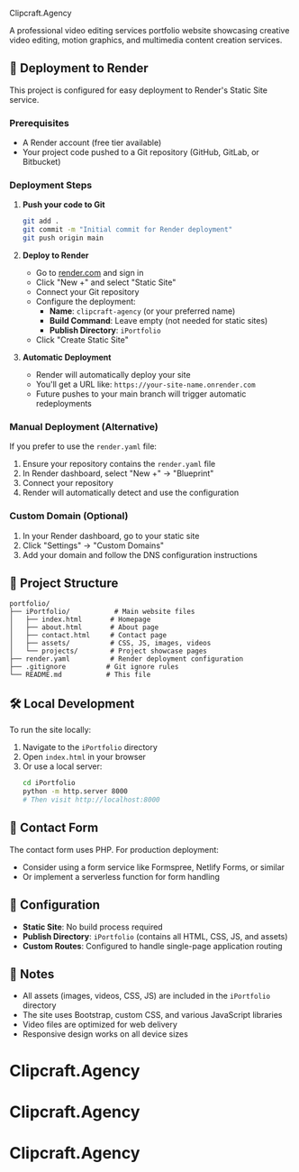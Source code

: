Clipcraft.Agency

A professional video editing services portfolio website showcasing creative video editing, motion graphics, and multimedia content creation services.

## 🚀 Deployment to Render

This project is configured for easy deployment to Render's Static Site service.

### Prerequisites

- A Render account (free tier available)
- Your project code pushed to a Git repository (GitHub, GitLab, or Bitbucket)

### Deployment Steps

1. **Push your code to Git**

   ```bash
   git add .
   git commit -m "Initial commit for Render deployment"
   git push origin main
   ```

2. **Deploy to Render**

   - Go to [render.com](https://render.com) and sign in
   - Click "New +" and select "Static Site"
   - Connect your Git repository
   - Configure the deployment:
     - **Name**: `clipcraft-agency` (or your preferred name)
     - **Build Command**: Leave empty (not needed for static sites)
     - **Publish Directory**: `iPortfolio`
   - Click "Create Static Site"

3. **Automatic Deployment**
   - Render will automatically deploy your site
   - You'll get a URL like: `https://your-site-name.onrender.com`
   - Future pushes to your main branch will trigger automatic redeployments

### Manual Deployment (Alternative)

If you prefer to use the `render.yaml` file:

1. Ensure your repository contains the `render.yaml` file
2. In Render dashboard, select "New +" → "Blueprint"
3. Connect your repository
4. Render will automatically detect and use the configuration

### Custom Domain (Optional)

1. In your Render dashboard, go to your static site
2. Click "Settings" → "Custom Domains"
3. Add your domain and follow the DNS configuration instructions

## 📁 Project Structure

```
portfolio/
├── iPortfolio/           # Main website files
│   ├── index.html       # Homepage
│   ├── about.html       # About page
│   ├── contact.html     # Contact page
│   ├── assets/          # CSS, JS, images, videos
│   └── projects/        # Project showcase pages
├── render.yaml          # Render deployment configuration
├── .gitignore          # Git ignore rules
└── README.md           # This file
```

## 🛠️ Local Development

To run the site locally:

1. Navigate to the `iPortfolio` directory
2. Open `index.html` in your browser
3. Or use a local server:
   ```bash
   cd iPortfolio
   python -m http.server 8000
   # Then visit http://localhost:8000
   ```

## 📧 Contact Form

The contact form uses PHP. For production deployment:

- Consider using a form service like Formspree, Netlify Forms, or similar
- Or implement a serverless function for form handling

## 🔧 Configuration

- **Static Site**: No build process required
- **Publish Directory**: `iPortfolio` (contains all HTML, CSS, JS, and assets)
- **Custom Routes**: Configured to handle single-page application routing

## 📝 Notes

- All assets (images, videos, CSS, JS) are included in the `iPortfolio` directory
- The site uses Bootstrap, custom CSS, and various JavaScript libraries
- Video files are optimized for web delivery
- Responsive design works on all device sizes

# Clipcraft.Agency

# Clipcraft.Agency

# Clipcraft.Agency
